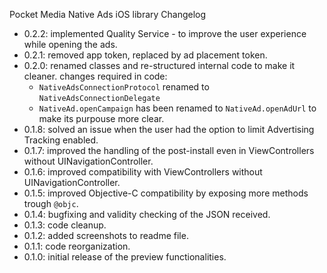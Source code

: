 Pocket Media Native Ads iOS library Changelog

* 0.2.2: implemented Quality Service - to improve the user experience while opening the ads.
* 0.2.1: removed app token, replaced by ad placement token.
* 0.2.0: renamed classes and re-structured internal code to make it cleaner.
  changes required in code:
  * ```NativeAdsConnectionProtocol``` renamed to ```NativeAdsConnectionDelegate```
  * ```NativeAd.openCampaign``` has been renamed to ```NativeAd.openAdUrl``` to make its purpouse more clear.
* 0.1.8: solved an issue when the user had the option to limit Advertising Tracking enabled.
* 0.1.7: improved the handling of the post-install even in ViewControllers without UINavigationController.
* 0.1.6: improved compatibility with ViewControllers without UINavigationController.
* 0.1.5: improved Objective-C compatibility by exposing more methods trough ```@objc```.
* 0.1.4: bugfixing and validity checking of the JSON received. 
* 0.1.3: code cleanup.
* 0.1.2: added screenshots to readme file.
* 0.1.1: code reorganization.
* 0.1.0: initial release of the preview functionalities.